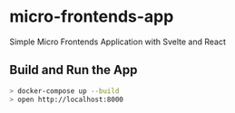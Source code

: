 # micro-frontends-app
Simple Micro Frontends Application with Svelte and React

## Build and Run the App

```bash
> docker-compose up --build
> open http://localhost:8000
```
